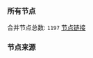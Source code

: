 ### 所有节点
合并节点总数: `1197`
[节点链接](https://raw.githubusercontent.com/rzhy1/11/master/sub/sub_merge_base64.txt)

### 节点来源
